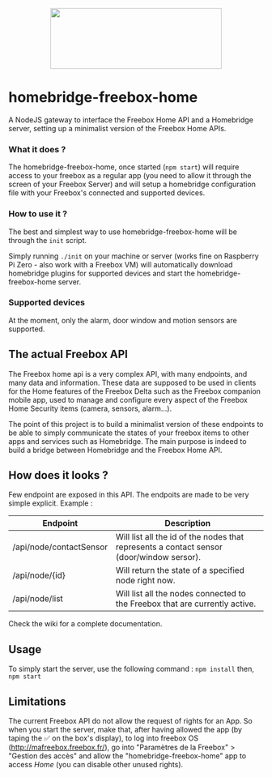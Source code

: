 <p align="center">
  <img src="https://github.com/Que20/freebox-home-api/raw/master/logo.png" data-canonical-src="https://github.com/Que20/freebox-home-api/raw/master/logo.png" width="338" height="120" />
</p>

# homebridge-freebox-home
A NodeJS gateway to interface the Freebox Home API and a Homebridge server, setting up a minimalist version of the Freebox Home APIs.

### What it does ?
The homebridge-freebox-home, once started (`npm start`) will require access to your freebox as a regular app (you need to allow it through the screen of your Freebox Server) and will setup a homebridge configuration file with your Freebox's connected and supported devices.

### How to use it ?
The best and simplest way to use homebridge-freebox-home will be through the `init` script.

Simply running `./init` on your machine or server (works fine on Raspberry Pi Zero - also work with a Freebox VM) will automatically download homebridge plugins for supported devices and start the homebridge-freebox-home server.

### Supported devices
At the moment, only the alarm, door window and motion sensors are supported.

## The actual Freebox API
The Freebox home api is a very complex API, with many endpoints, and many data and information. These data are supposed to be used in clients for the Home features of the Freebox Delta such as the Freebox companion mobile app, used to manage and configure every aspect of the Freebox Home Security items (camera, sensors, alarm...).

The point of this project is to build a minimalist version of these endpoints to be able to simply communicate the states of your freebox items to other apps and services such as Homebridge.
The main purpose is indeed to build a bridge between Homebridge and the Freebox Home API.

## How does it looks ?
Few endpoint are exposed in this API. The endpoits are made to be very simple explicit.
Example :

| Endpoint                | Description                                                                              |
|-------------------------|------------------------------------------------------------------------------------------|
| /api/node/contactSensor | Will list all the id of the nodes that represents a contact sensor (door/window sersor). |
| /api/node/{id}          | Will return the state of a specified node right now.                                     |
| /api/node/list          | Will list all the nodes connected to the Freebox that are currently active.              |

Check the wiki for a complete documentation.

## Usage
To simply start the server, use the following command :
`npm install`
then,
`npm start`

## Limitations
The current Freebox API do not allow the request of rights for an App.
So when you start the server, make that, after having allowed the app (by taping the ✅ on the box's display), to log into freebox OS (http://mafreebox.freebox.fr/), go into "Paramètres de la Freebox" > "Gestion des accès" and allow the "homebridge-freebox-home" app to access *Home* (you can disable other unused rights).

